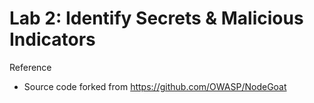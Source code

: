 # Lab 2: Identify Secrets & Malicious Indicators


Reference
- Source code forked from https://github.com/OWASP/NodeGoat

